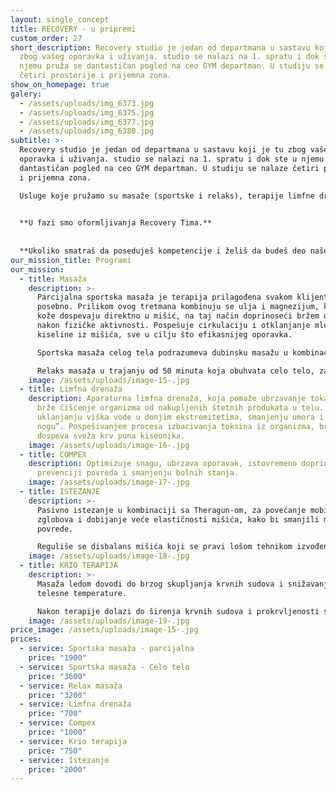 ```yaml
---
layout: single_concept
title: RECOVERY - u pripremi
custom_order: 27
short_description: Recovery studio je jedan od departmana u sastavu koji je tu
  zbog vašeg oporavka i uživanja. studio se nalazi na 1. spratu i dok ste u
  njemu pruža se dantastičan pogled na ceo GYM departman. U studiju se nalaze
  četiri prostorije i prijemna zona.
show_on_homepage: true
galery:
  - /assets/uploads/img_6373.jpg
  - /assets/uploads/img_6375.jpg
  - /assets/uploads/img_6377.jpg
  - /assets/uploads/img_6380.jpg
subtitle: >-
  Recovery studio je jedan od departmana u sastavu koji je tu zbog vašeg
  oporavka i uživanja. studio se nalazi na 1. spratu i dok ste u njemu pruža se
  dantastičan pogled na ceo GYM departman. U studiju se nalaze četiri prostorije
  i prijemna zona.

  Usluge koje pružamo su masaže (sportske i relaks), terapije limfne drenaže, istezanje, krio terapija i Compex tretmani.

  
  **U fazi smo oformljivanja Recovery Tima.**
  
  
  **Ukoliko smatraš da poseduješ kompetencije i želiš da budeš deo našeg kolektiva pošalji nam CV na <a href="mailto:info@sinergijaconcept.com" target="_blank">info@sinergijaconcept.com</a>**
our_mission_title: Programi
our_mission:
  - title: Masaža
    description: >-
      Parcijalna sportska masaža je terapija prilagođena svakom klijentu
      posebno. Prilikom ovog tretmana kombinuju se ulja i magnezijum, koji preko
      kože dospevaju direktno u mišić, na taj način doprinoseći bržem oporavku
      nakon fizičke aktivnosti. Pospešuje cirkulaciju i otklanjanje mlečne
      kiseline iz mišića, sve u cilju što efikasnijeg oporavka.

      Sportska masaža celog tela podrazumeva dubinsku masažu u kombinaciji sa uljem obogaćenim magnezijumom, za brži i učinkovitiji oporavak nakon treninga.

      Relaks masaža u trajanju od 50 minuta koja obuhvata celo telo, za rešavanje napetosti u mišićima.
    image: /assets/uploads/image-15-.jpg
  - title: Limfna drenaža
    description: Aparaturna limfna drenaža, koja pomaže ubrzavanje toka limfe za
      brže čišćenje organizma od nakupljenih štetnih produkata u telu. Doprinosi
      uklanjanju viška vode u donjim ekstremitetima, smanjenju umora i “teških
      nogu”. Pospešivanjem procesa izbacivanja toksina iz organizma, brže
      dospeva sveža krv puna kiseonika.
    image: /assets/uploads/image-16-.jpg
  - title: COMPEX
    description: Optimizuje snagu, ubrzava oporavak, istovremeno doprinoseći
      prevenciji povreda i smanjenju bolnih stanja.
    image: /assets/uploads/image-17-.jpg
  - title: ISTEZANJE
    description: >-
      Pasivno istezanje u kombinaciji sa Theragun-om, za povećanje mobilnosti
      zglobova i dobijanje veće elastičnosti mišića, kako bi smanjili mogućnost
      povrede.

      Reguliše se disbalans mišića koji se pravi lošom tehnikom izvođenja pokreta i ispravlja se postura tela. Boljom posturom i pravilnim držanjem povećavamo kapacitet pluća i unapređujemo disanje, čime dobijamo više kiseonika u telu, bolji san i kvalitetniji oporavak.
    image: /assets/uploads/image-18-.jpg
  - title: KRIO TERAPIJA
    description: >-
      Masaža ledom dovodi do brzog skupljanja krvnih sudova i snižavanja lokalne
      telesne temperature.

      Nakon terapije dolazi do širenja krvnih sudova i prokrvljenosti svežom krvlju, koja oksigeniše mišić i eliminiše toksine i laktate nakupljene u mišićima.
    image: /assets/uploads/image-19-.jpg
price_image: /assets/uploads/image-15-.jpg
prices:
  - service: Sportska masaža - parcijalna
    price: "1900"
  - service: Sportska masaža - Celo telo
    price: "3600"
  - service: Relax masaža
    price: "3200"
  - service: Limfna drenaža
    price: "700"
  - service: Compex
    price: "1000"
  - service: Krio terapija
    price: "750"
  - service: Istezanje
    price: "2000"
---
```

